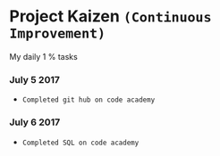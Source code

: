 # Project Kaizen `(Continuous Improvement)`
My daily 1 % tasks

### July 5 2017
- `Completed git hub on code academy`
### July 6 2017
- `Completed SQL on code academy`
